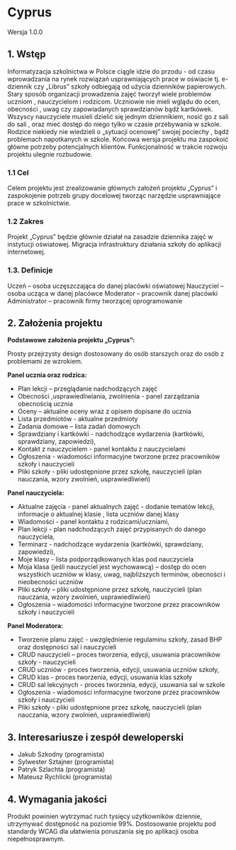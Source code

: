 # Cyprus

Wersja 1.0.0

## 1. Wstęp

Informatyzacja szkolnictwa w Polsce ciągle idzie do przodu - od czasu wprowadzania na rynek rozwiązań usprawniających prace  w oświacie tj. e-dziennik czy „Librus” szkoły odbiegają od użycia dzienników papierowych. Stary sposób organizacji prowadzenia zajęć tworzył wiele problemów uczniom , nauczycielom i rodzicom. Uczniowie nie mieli wglądu do ocen, obecności , uwag czy zapowiadanych sprawdzianów bądź kartkówek. Wszyscy nauczyciele musieli dzielić się jednym dziennikiem, nosić go z sali do sali , oraz mieć dostęp do niego tylko w czasie przebywania w szkole. Rodzice niekiedy nie wiedzieli o „sytuacji ocenowej” swojej pociechy , bądź problemach napotkanych w szkole.  Końcowa wersja projektu ma zaspokoić główne potrzeby potencjalnych klientów. Funkcjonalność w trakcie rozwoju projektu ulegnie rozbudowie.

### 1.1	Cel 

Celem  projektu jest zrealizowanie głównych  założeń projektu „Cyprus” i zaspokojenie potrzeb grupy docelowej tworząc narzędzie usprawniające prace w szkolnictwie. 

### 1.2	Zakres

Projekt „Cyprus” będzie głównie działał na zasadzie dziennika zajęć w  instytucji oświatowej.  Migracja infrastruktury działania szkoły do aplikacji  internetowej.

### 1.3. Definicje

Uczeń – osoba uczęszczająca do danej placówki oświatowej
Nauczyciel – osoba  ucząca w danej placówce
Moderator – pracownik danej placówki 
Administrator – pracownik firmy tworzącej oprogramowanie


## 2. Założenia projektu

**Podstawowe założenia projektu „Cyprus”:**

Prosty przejrzysty design dostosowany do osób starszych oraz do osób z problemami ze wzrokiem.

**Panel ucznia oraz rodzica:**

- Plan lekcji – przeglądanie nadchodzących zajęć
- Obecności ,usprawiedliwiania, zwolnienia  -  panel zarządzania obecnością ucznia
- Oceny – aktualne oceny wraz z opisem dopisane do ucznia
- Lista przedmiotów  - aktualne przedmioty
- Zadania domowe – lista zadań domowych
- Sprawdziany i kartkówki - nadchodzące wydarzenia (kartkówki, sprawdziany, zapowiedzi),
- Kontakt z nauczycielem - panel kontaktu z nauczycielami
- Ogłoszenia - wiadomości informacyjne tworzone przez pracowników szkoły i nauczycieli
- Pliki szkoły - pliki udostępnione przez szkołę, nauczycieli (plan nauczania, wzory zwolnień, usprawiedliwień)

**Panel nauczyciela:**

- Aktualne zajęcia - panel aktualnych zajęć - dodanie tematów lekcji, informacje o aktualnej klasie , lista uczniów danej klasy
- Wiadomości - panel kontaktu z rodzicami/uczniami,
- Plan lekcji - plan nadchodzących zajęć przypisanych do danego nauczyciela,
- Terminarz -  nadchodzące wydarzenia (kartkówki, sprawdziany, zapowiedzi),
- Moje klasy - lista podporządkowanych klas pod nauczyciela
- Moja klasa (jeśli nauczyciel jest wychowawcą) – dostęp do ocen wszystkich uczniów w klasy, uwag, najbliższych terminów, obecności i nieobecności uczniów
- Pliki szkoły – pliki udostępnione przez szkołę, nauczycieli (plan nauczania, wzory zwolnień, usprawiedliwień)
- Ogłoszenia – wiadomości informacyjne tworzone przez pracowników szkoły i nauczycieli 

**Panel Moderatora:**

- Tworzenie planu zajęć -  uwzględnienie regulaminu szkoły, zasad BHP oraz dostępności sal i nauczycieli
- CRUD nauczycieli – proces tworzenia, edycji, usuwania pracowników szkoły - nauczycieli
- CRUD uczniów - proces tworzenia, edycji, usuwania uczniów szkoły,
- CRUD klas - proces tworzenia, edycji, usuwania klas szkoły
- CRUD sal lekcyjnych -  proces tworzenia, edycji, usuwania sal w szkole
- Ogłoszenia -  wiadomości informacyjne tworzone przez pracowników szkoły i nauczycieli 
- Pliki szkoły - pliki udostępnione przez szkołę, nauczycieli (plan nauczania, wzory zwolnień, usprawiedliwień)


## 3. Interesariusze i zespół deweloperski

- Jakub Szkodny (programista)
- Sylwester Sztajner (programista)
- Patryk Szlachta (programista)
- Mateusz Rychlicki (programista)

## 4. Wymagania jakości

Produkt powinien wytrzymać ruch tysięcy użytkowników dziennie, utrzymywać dostępność na poziomie 99%. Dostosowanie projektu pod standardy WCAG dla ułatwienia poruszania się po aplikacji osoba niepełnosprawnym.

